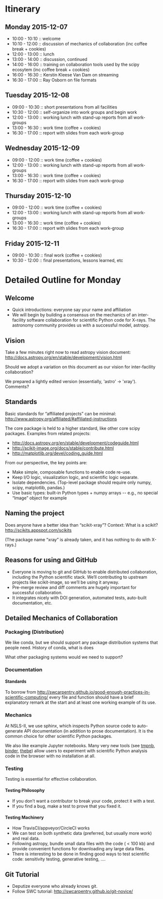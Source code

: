 # Itinerary

## Monday 2015-12-07
 * 10:00 - 10:10 :: welcome
 * 10:10 - 12:00 :: discussion of mechanics of collaboration (inc coffee break + cookies)
 * 12:00 - 13:00 :: lunch
 * 13:00 - 14:00 :: discussion, continued
 * 14:00 - 16:00 :: training on collaboration tools used by the scipy ecosytem (inc coffee break + cookies)
 * 16:00 - 16:30 :: Kerstin Kleese Van Dam on streaming
 * 16:30 - 17:00 :: Ray Osborn on file formats

## Tuesday 2015-12-08
 * 09:00 - 10:30 :: short presentations from all facilities
 * 10:30 - 12:00 :: self-organize into work groups and begin work
 * 12:00 - 13:00 :: working lunch with stand-up reports from all work-groups
 * 13:00 - 16:30 :: work time (coffee + cookies)
 * 16:30 - 17:00 :: report with slides from each work-group

## Wednesday 2015-12-09
 * 09:00 - 12:00 :: work time (coffee + cookies)
 * 12:00 - 13:00 :: working lunch with stand-up reports from all work-groups
 * 13:00 - 16:30 :: work time (coffee + cookies)
 * 16:30 - 17:00 :: report with slides from each work-group

## Thursday 2015-12-10
 * 09:00 - 12:00 :: work time (coffee + cookies)
 * 12:00 - 13:00 :: working lunch with stand-up reports from all work-groups
 * 13:00 - 16:30 :: work time (coffee + cookies)
 * 16:30 - 17:00 :: report with slides from each work-group

## Friday 2015-12-11
 * 09:00 - 10:30 :: final work (coffee + cookies)
 * 10:30 - 12:00 :: final presentations, lessons learned, etc

# Detailed Outline for Monday

## Welcome
* Quick introductions: everyone say your name and affiliation
* We will begin by building a consensus on the mechanics of an inter-facility
software collaboration for scientific Python code for X-rays. The astronomy
community provides us with a successful model, astropy.

## Vision
Take a few minutes right now to read astropy vision document:
http://docs.astropy.org/en/stable/development/vision.html

Should we adopt a variation on this document as our vision for inter-facility
collaboration?

We prepared a lightly edited version (essentially, 'astro' -> 'xray'). Comments?

## Standards
Basic standards for “affiliated projects” can be minimal:
http://www.astropy.org/affiliated/#affiliated-instructions

The core package is held to a higher standard, like other core scipy packages.
Examples from related projects:

* http://docs.astropy.org/en/stable/development/codeguide.html
* http://scikit-image.org/docs/stable/contribute.html
* http://matplotlib.org/devel/coding_guide.html

From our perspective, the key points are:
* Make simple, composable functions to enable code re-use.
* Keep I/O logic, visualization logic, and scientific logic separate.
* Isolate dependencies. (Top-level package should require only numpy, scipy, matplotlib, pandas.)
* Use basic types: built-in Python types + numpy arrays -- e.g., no special “Image”
object for example

## Naming the project
Does anyone have a better idea than “scikit-xray”? Context: What is a scikit?
http://scikits.appspot.com/scikits

(The package name “xray” is already taken, and it has nothing to do with
X-rays.)

## Reasons for using and GitHub
* Everyone is moving to git and GitHub to enable distributed collaboration,
including the Python scientific stack. We’ll contributing to upstream projects
like scikit-image, so we’ll be using it anyway.
* Pre-merge review and diff comments are hugely important for successful collaboration.
* It integrates nicely with DOI generation, automated tests, auto-built documentation, etc.

## Detailed Mechanics of Collaboration

### Packaging (Distribution)
We like conda, but we should support any package distribution systems that
people need.
History of conda, what is does

What other packaging systems would we need to support?

### Documentation

#### Standards
To borrow from
http://swcarpentry.github.io/good-enough-practices-in-scientific-computing/
every file and function should have a brief explanatory remark at the start and
at least one working example of its use.

### Mechanics
At NSLS-II, we use sphinx, which inspects Python source code to auto-generate
API documentation (in addition to prose documentation). It is the common choice
for other scientific Python packages.

We also like example Jupyter notebooks. Many very new tools (see
[tmpnb](https://try.jupyter.org/), [binder](mybinder.org),
[thebe](https://oreillymedia.github.io/thebe/)) allow users to experiment
with scientific Python analysis code in the browser with no installation at
all.

### Testing
Testing is essential for effective collaboration.

#### Testing Philosophy
* If you don’t want a contributor to break your code, protect it with a test.
* If you find a bug, make a test to prove that you fixed it.

#### Testing Machinery
* How TravisCI/appveyor/CircleCI works
* We can test on both synthetic data (preferred, but usually more work) and real
data.
* Following astropy, bundle small data files with the code ( < 100 kb) and
provide convenient functions for downloading any large data files.
* There is interesting to be done in finding good ways to test scientific code:
sensitivity testing, generative testing, ….

## Git Tutorial
* Deputize everyone who already knows git.
* Follow SWC tutorial: http://swcarpentry.github.io/git-novice/

